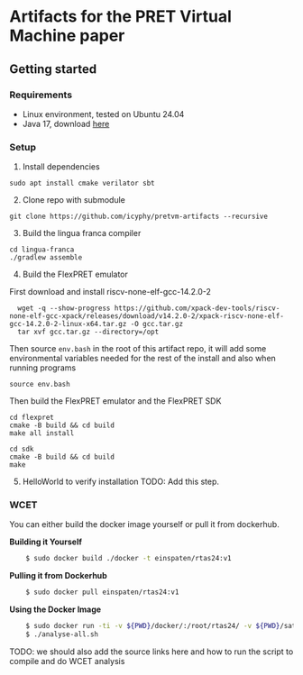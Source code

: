 # Artifacts for the PRET Virtual Machine paper

## Getting started

### Requirements
- Linux environment, tested on Ubuntu 24.04
- Java 17, download [here](https://www.oracle.com/java/technologies/javase/jdk17-archive-downloads.html)


### Setup

1. Install dependencies
```shell
sudo apt install cmake verilator sbt 
```

2. Clone repo with submodule
```shell
git clone https://github.com/icyphy/pretvm-artifacts --recursive
```

3. Build the lingua franca compiler
```shell
cd lingua-franca
./gradlew assemble
```

4. Build the FlexPRET emulator

First download and install riscv-none-elf-gcc-14.2.0-2

```shell
  wget -q --show-progress https://github.com/xpack-dev-tools/riscv-none-elf-gcc-xpack/releases/download/v14.2.0-2/xpack-riscv-none-elf-gcc-14.2.0-2-linux-x64.tar.gz -O gcc.tar.gz
  tar xvf gcc.tar.gz --directory=/opt
```

Then source `env.bash` in the root of this artifact repo, it will add some environmental variables needed for the rest of the install and also when running programs

```shell
source env.bash
```

Then build the FlexPRET emulator and the FlexPRET SDK
```shell
cd flexpret
cmake -B build && cd build
make all install

cd sdk
cmake -B build && cd build
make
```

5. HelloWorld to verify installation
TODO: Add this step.


### WCET

You can either build the docker image yourself or pull it from dockerhub.

**Building it Yourself**
```bash
    $ sudo docker build ./docker -t einspaten/rtas24:v1
```

**Pulling it from Dockerhub**
```bash
    $ sudo docker pull einspaten/rtas24:v1
```

**Using the Docker Image**
```bash
    $ sudo docker run -ti -v ${PWD}/docker/:/root/rtas24/ -v ${PWD}/satellite-controller:/root/rtas24/satellite-controller einspaten/rtas24:v1
    $ ./analyse-all.sh
```

TODO: we should also add the source links here and how to run the script to compile and do WCET analysis

